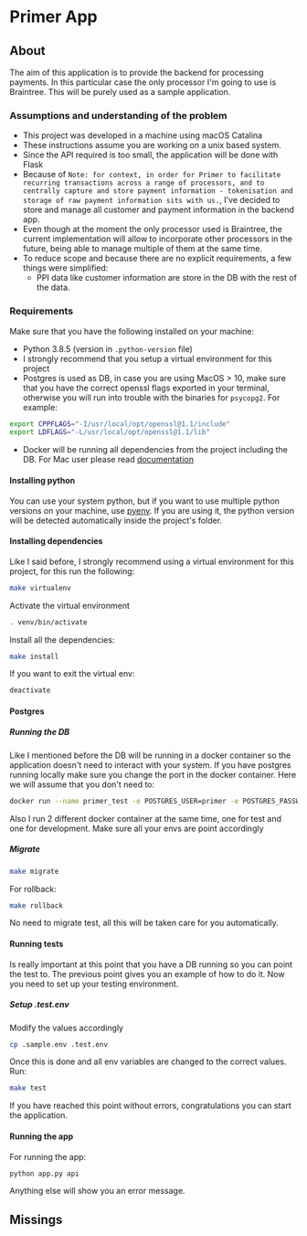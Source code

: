# Primer App

## About
The aim of this application is to provide the backend for processing payments. In this particular
case the only processor I'm going to use is Braintree. This will be purely used as a sample
application.

### Assumptions and understanding of the problem

- This project was developed in a machine using macOS Catalina
- These instructions assume you are working on a unix based system.
- Since the API required is too small, the application will be done with Flask
- Because of `Note: for context, in order for Primer to facilitate recurring transactions across a range of processors, and to centrally capture and store payment information - tokenisation and storage of raw payment information sits with us.`, I've decided to store and manage all customer and payment information in the backend app.
- Even though at the moment the only processor used is Braintree, the current implementation will allow to incorporate other processors in the future, being able to manage multiple of them at the same time.
- To reduce scope and because there are no explicit requirements, a few things were simplified:
  - PPI data like customer information are store in the DB with the rest of the data.

### Requirements

Make sure that you have the following installed on your machine:

- Python 3.8.5 (version in `.python-version` file)
- I strongly recommend that you setup a virtual environment for this project
- Postgres is used as DB, in case you are using MacOS > 10, make sure that you have the correct openssl flags exported in your terminal, otherwise you will run into trouble with the binaries for `psycopg2`. For example:
```bash
export CPPFLAGS="-I/usr/local/opt/openssl@1.1/include"
export LDFLAGS="-L/usr/local/opt/openssl@1.1/lib"
```
- Docker will be running all dependencies from the project including the DB. For Mac user please read [documentation](https://docs.docker.com/docker-for-mac/)

#### Installing python

You can use your system python, but if you want to use multiple python versions on your machine, use [pyenv](https://github.com/pyenv/pyenv). If you are using it, the python version will be detected automatically inside the project's folder.

#### Installing dependencies

Like I said before, I strongly recommend using a virtual environment for this project, for this run the following:

```bash
make virtualenv
```

Activate the virtual environment
```bash
. venv/bin/activate
```

Install all the dependencies:
```bash
make install
```

If you want to exit the virtual env:
```bash
deactivate
```

#### Postgres

##### Running the DB
Like I mentioned before the DB will be running in a docker container so the application doesn't need to interact with your system. If you have postgres running locally make sure you change the port in the docker container. Here we will assume that you don't need to:

```bash
docker run --name primer_test -e POSTGRES_USER=primer -e POSTGRES_PASSWORD=primer -e POSTGRES_DB=primer_test -p 5434:5432 -d postgres:12.1
```

Also I run 2 different docker container at the same time, one for test and one for development. Make sure all your envs are point accordingly
##### Migrate

```bash
make migrate
```

For rollback:
```bash
make rollback
```

No need to migrate test, all this will be taken care for you automatically.

#### Running tests

Is really important at this point that you have a DB running so you can point the test to. The previous point gives you an example of how to do it. Now you need to set up your testing environment.

##### Setup .test.env

Modify the values accordingly
```bash
cp .sample.env .test.env
```

Once this is done and all env variables are changed to the correct values. Run:
```bash
make test
```

If you have reached this point without errors, congratulations you can start the application.


#### Running the app

For running the app:
```bash
python app.py api
```
Anything else will show you an error message.

## Missings

